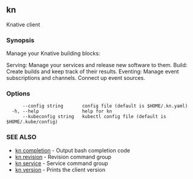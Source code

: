 ## kn

Knative client

### Synopsis

Manage your Knative building blocks:

Serving: Manage your services and release new software to them.
Build: Create builds and keep track of their results.
Eventing: Manage event subscriptions and channels. Connect up event sources.

### Options

```
      --config string       config file (default is $HOME/.kn.yaml)
  -h, --help                help for kn
      --kubeconfig string   kubectl config file (default is $HOME/.kube/config)
```

### SEE ALSO

* [kn completion](kn_completion.md)	 - Output bash completion code
* [kn revision](kn_revision.md)	 - Revision command group
* [kn service](kn_service.md)	 - Service command group
* [kn version](kn_version.md)	 - Prints the client version

